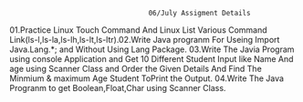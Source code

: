                                       06/July Assigment Details

01.Practice Linux Touch Command And Linux List Various Command Link(ls-l,ls-la,ls-lh,ls-lt,ls-ltr).02.Write Java progranm For Useing Import Java.Lang.*; and Without Using Lang Package.
03.Write The Javia Program using console Application and Get 10 Different Student Input like Name And age using Scanner Class and Order the Given Details And Find The Minmium & maximum Age Student ToPrint the Output.
04.Write The Java Progranm to get Boolean,Float,Char using Scanner Class. 
